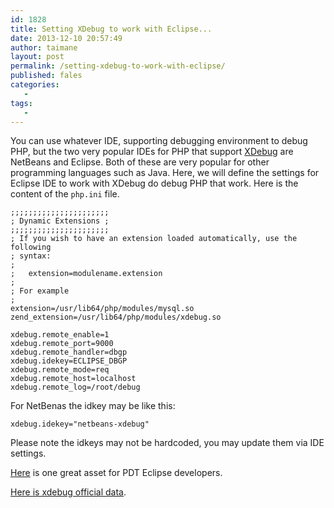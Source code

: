 ```yaml
---
id: 1828
title: Setting XDebug to work with Eclipse...
date: 2013-12-10 20:57:49
author: taimane
layout: post
permalink: /setting-xdebug-to-work-with-eclipse/
published: fales
categories:
   -
tags:
   -
---
```

You can use whatever IDE, supporting debugging environment to debug PHP, but the two very popular IDEs for PHP that support <a href="https://programming-review.com/installing-xdebug-on-centos/">XDebug</a> are NetBeans and Eclipse.
Both of these are very popular for other programming languages such as Java.
Here, we will define the settings for Eclipse IDE to work with XDebug do debug PHP that work. Here is the content of the <code>php.ini</code> file.

```
;;;;;;;;;;;;;;;;;;;;;;
; Dynamic Extensions ;
;;;;;;;;;;;;;;;;;;;;;;
; If you wish to have an extension loaded automatically, use the following
; syntax:
;
;   extension=modulename.extension
;
; For example
;
extension=/usr/lib64/php/modules/mysql.so
zend_extension=/usr/lib64/php/modules/xdebug.so

xdebug.remote_enable=1
xdebug.remote_port=9000
xdebug.remote_handler=dbgp
xdebug.idekey=ECLIPSE_DBGP
xdebug.remote_mode=req 
xdebug.remote_host=localhost
xdebug.remote_log=/root/debug
```
For NetBenas the idkey may be like this:

```
xdebug.idekey="netbeans-xdebug"
```

Please note the idkeys may not be hardcoded, you may update them via IDE settings.

[Here](http://www.eclipse.org/pdt/documents/XDebugGuideForPDT2.0.pdf) is one great asset for PDT Eclipse developers.

[Here is xdebug official data](http://xdebug.org/docs/remote).
